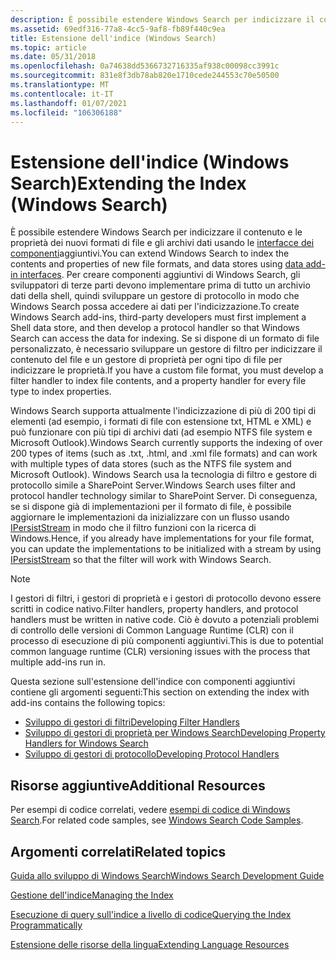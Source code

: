 ```yaml
---
description: È possibile estendere Windows Search per indicizzare il contenuto e le proprietà dei nuovi formati di file e gli archivi dati usando le interfacce dei componenti aggiuntivi.
ms.assetid: 69edf316-77a8-4cc5-9af8-fb89f440c9ea
title: Estensione dell'indice (Windows Search)
ms.topic: article
ms.date: 05/31/2018
ms.openlocfilehash: 0a74638dd5366732716335af938c00098cc3991c
ms.sourcegitcommit: 831e8f3db78ab820e1710cede244553c70e50500
ms.translationtype: MT
ms.contentlocale: it-IT
ms.lasthandoff: 01/07/2021
ms.locfileid: "106306188"
---
```

# <a name="extending-the-index-windows-search"></a><span data-ttu-id="3a3be-103">Estensione dell'indice (Windows Search)</span><span class="sxs-lookup"><span data-stu-id="3a3be-103">Extending the Index (Windows Search)</span></span>

<span data-ttu-id="3a3be-104">È possibile estendere Windows Search per indicizzare il contenuto e le proprietà dei nuovi formati di file e gli archivi dati usando le [interfacce dei componenti](./-search-data-addins-interfaces-entry-page.md)aggiuntivi.</span><span class="sxs-lookup"><span data-stu-id="3a3be-104">You can extend Windows Search to index the contents and properties of new file formats, and data stores using [data add-in interfaces](./-search-data-addins-interfaces-entry-page.md).</span></span> <span data-ttu-id="3a3be-105">Per creare componenti aggiuntivi di Windows Search, gli sviluppatori di terze parti devono implementare prima di tutto un archivio dati della shell, quindi sviluppare un gestore di protocollo in modo che Windows Search possa accedere ai dati per l'indicizzazione.</span><span class="sxs-lookup"><span data-stu-id="3a3be-105">To create Windows Search add-ins, third-party developers must first implement a Shell data store, and then develop a protocol handler so that Windows Search can access the data for indexing.</span></span> <span data-ttu-id="3a3be-106">Se si dispone di un formato di file personalizzato, è necessario sviluppare un gestore di filtro per indicizzare il contenuto del file e un gestore di proprietà per ogni tipo di file per indicizzare le proprietà.</span><span class="sxs-lookup"><span data-stu-id="3a3be-106">If you have a custom file format, you must develop a filter handler to index file contents, and a property handler for every file type to index properties.</span></span>

<span data-ttu-id="3a3be-107">Windows Search supporta attualmente l'indicizzazione di più di 200 tipi di elementi (ad esempio, i formati di file con estensione txt, HTML e XML) e può funzionare con più tipi di archivi dati (ad esempio NTFS file system e Microsoft Outlook).</span><span class="sxs-lookup"><span data-stu-id="3a3be-107">Windows Search currently supports the indexing of over 200 types of items (such as .txt, .html, and .xml file formats) and can work with multiple types of data stores (such as the NTFS file system and Microsoft Outlook).</span></span> <span data-ttu-id="3a3be-108">Windows Search usa la tecnologia di filtro e gestore di protocollo simile a SharePoint Server.</span><span class="sxs-lookup"><span data-stu-id="3a3be-108">Windows Search uses filter and protocol handler technology similar to SharePoint Server.</span></span> <span data-ttu-id="3a3be-109">Di conseguenza, se si dispone già di implementazioni per il formato di file, è possibile aggiornare le implementazioni da inizializzare con un flusso usando [IPersistStream](/windows/win32/api/objidl/nn-objidl-ipersiststream) in modo che il filtro funzioni con la ricerca di Windows.</span><span class="sxs-lookup"><span data-stu-id="3a3be-109">Hence, if you already have implementations for your file format, you can update the implementations to be initialized with a stream by using [IPersistStream](/windows/win32/api/objidl/nn-objidl-ipersiststream) so that the filter will work with Windows Search.</span></span>

> [!Note]  
> <span data-ttu-id="3a3be-110">I gestori di filtri, i gestori di proprietà e i gestori di protocollo devono essere scritti in codice nativo.</span><span class="sxs-lookup"><span data-stu-id="3a3be-110">Filter handlers, property handlers, and protocol handlers must be written in native code.</span></span> <span data-ttu-id="3a3be-111">Ciò è dovuto a potenziali problemi di controllo delle versioni di Common Language Runtime (CLR) con il processo di esecuzione di più componenti aggiuntivi.</span><span class="sxs-lookup"><span data-stu-id="3a3be-111">This is due to potential common language runtime (CLR) versioning issues with the process that multiple add-ins run in.</span></span>

 

<span data-ttu-id="3a3be-112">Questa sezione sull'estensione dell'indice con componenti aggiuntivi contiene gli argomenti seguenti:</span><span class="sxs-lookup"><span data-stu-id="3a3be-112">This section on extending the index with add-ins contains the following topics:</span></span>

-   [<span data-ttu-id="3a3be-113">Sviluppo di gestori di filtri</span><span class="sxs-lookup"><span data-stu-id="3a3be-113">Developing Filter Handlers</span></span>](-search-ifilter-conceptual.md)
-   [<span data-ttu-id="3a3be-114">Sviluppo di gestori di proprietà per Windows Search</span><span class="sxs-lookup"><span data-stu-id="3a3be-114">Developing Property Handlers for Windows Search</span></span>](-search-3x-wds-extidx-propertyhandlers.md)
-   [<span data-ttu-id="3a3be-115">Sviluppo di gestori di protocollo</span><span class="sxs-lookup"><span data-stu-id="3a3be-115">Developing Protocol Handlers</span></span>](-search-3x-wds-phaddins.md)

## <a name="additional-resources"></a><span data-ttu-id="3a3be-116">Risorse aggiuntive</span><span class="sxs-lookup"><span data-stu-id="3a3be-116">Additional Resources</span></span>

<span data-ttu-id="3a3be-117">Per esempi di codice correlati, vedere [esempi di codice di Windows Search](-search-samples-ovw.md).</span><span class="sxs-lookup"><span data-stu-id="3a3be-117">For related code samples, see [Windows Search Code Samples](-search-samples-ovw.md).</span></span>

## <a name="related-topics"></a><span data-ttu-id="3a3be-118">Argomenti correlati</span><span class="sxs-lookup"><span data-stu-id="3a3be-118">Related topics</span></span>

<dl> <dt>

[<span data-ttu-id="3a3be-119">Guida allo sviluppo di Windows Search</span><span class="sxs-lookup"><span data-stu-id="3a3be-119">Windows Search Development Guide</span></span>](-search-developers-guide-entry-page.md)
</dt> <dt>

[<span data-ttu-id="3a3be-120">Gestione dell'indice</span><span class="sxs-lookup"><span data-stu-id="3a3be-120">Managing the Index</span></span>](-search-3x-wds-mngidx-overview.md)
</dt> <dt>

[<span data-ttu-id="3a3be-121">Esecuzione di query sull'indice a livello di codice</span><span class="sxs-lookup"><span data-stu-id="3a3be-121">Querying the Index Programmatically</span></span>](-search-3x-wds-qryidx-overview.md)
</dt> <dt>

[<span data-ttu-id="3a3be-122">Estensione delle risorse della lingua</span><span class="sxs-lookup"><span data-stu-id="3a3be-122">Extending Language Resources</span></span>](extending-language-resources-in-windows-search.md)
</dt> </dl>

 

 
